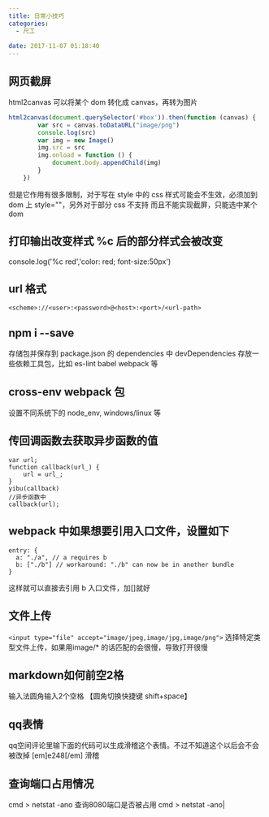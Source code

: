 ```yaml
---
title: 日常小技巧
categories:
  - 尺工
 
date: 2017-11-07 01:18:40
---
```

<p></p>
<!-- more -->

## 网页截屏
html2canvas 可以将某个 dom 转化成 canvas，再转为图片
```js
html2canvas(document.querySelector('#box')).then(function (canvas) {
		var src = canvas.toDataURL("image/png")
		console.log(src)
		var img = new Image()
		img.src = src
		img.onload = function () {
			document.body.appendChild(img)
		}
	})
```
但是它作用有很多限制，对于写在 style 中的 css 样式可能会不生效，必须加到 dom 上 style=""，另外对于部分 css 不支持
而且不能实现截屏，只能选中某个 dom

## 打印输出改变样式 %c 后的部分样式会被改变
console.log('%c red','color: red; font-size:50px')


## url 格式
`<scheme>://<user>:<password>@<host>:<port>/<url-path>`

## npm i --save
存储包并保存到 package.json 的 dependencies 中
devDependencies 存放一些依赖工具包，比如 es-lint babel webpack 等

## cross-env webpack 包
设置不同系统下的 node_env, windows/linux 等


## 传回调函数去获取异步函数的值
```
var url;
function callback(url_) {
	url = url_;
}
yibu(callback)
//异步函数中
callback(url);
```

## webpack 中如果想要引用入口文件，设置如下
```
entry: {
  a: "./a", // a requires b
  b: ["./b"] // workaround: "./b" can now be in another bundle
}
```
这样就可以直接去引用 b 入口文件，加[]就好 


## 文件上传
`<input type="file" accept="image/jpeg,image/jpg,image/png">`
选择特定类型文件上传，如果用image/* 的话匹配的会很慢，导致打开很慢


## markdown如何前空2格
输入法圆角输入2个空格 【圆角切换快捷键 shift+space】

## qq表情
qq空间评论里输下面的代码可以生成滑稽这个表情。不过不知道这个以后会不会被改掉
[em]e248[/em]    滑稽


## 查询端口占用情况
cmd > netstat -ano
查询8080端口是否被占用
cmd > netstat -ano|
